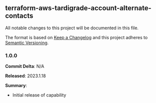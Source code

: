 ## terraform-aws-tardigrade-account-alternate-contacts

All notable changes to this project will be documented in this file.

The format is based on [Keep a Changelog](http://keepachangelog.com/) and this project adheres to [Semantic Versioning](http://semver.org/).

### 1.0.0

**Commit Delta**: N/A

**Released**: 2023.1.18

**Summary**:

*   Initial release of capability
